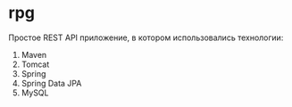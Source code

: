 # rpg
Простое REST API приложение, в котором использовались технологии:
1. Maven
2. Tomcat
3. Spring
4. Spring Data JPA
5. MySQL
